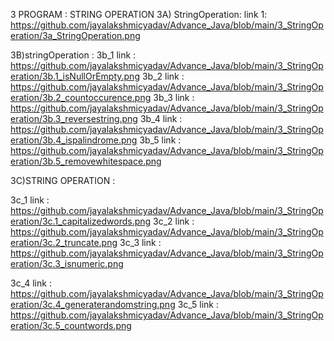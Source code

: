 3 PROGRAM : STRING OPERATION 
3A) StringOperation:
link 1: https://github.com/jayalakshmicyadav/Advance_Java/blob/main/3_StringOperation/3a_StringOperation.png

3B)stringOperation :
3b_1 link : https://github.com/jayalakshmicyadav/Advance_Java/blob/main/3_StringOperation/3b.1_isNullOrEmpty.png
3b_2 link : https://github.com/jayalakshmicyadav/Advance_Java/blob/main/3_StringOperation/3b.2_countoccurence.png
3b_3 link : https://github.com/jayalakshmicyadav/Advance_Java/blob/main/3_StringOperation/3b.3_reversestring.png
3b_4 link : https://github.com/jayalakshmicyadav/Advance_Java/blob/main/3_StringOperation/3b.4_ispalindrome.png
3b_5 link : https://github.com/jayalakshmicyadav/Advance_Java/blob/main/3_StringOperation/3b.5_removewhitespace.png

3C)STRING OPERATION :

3c_1 link : https://github.com/jayalakshmicyadav/Advance_Java/blob/main/3_StringOperation/3c.1_capitalizedwords.png
3c_2 link : https://github.com/jayalakshmicyadav/Advance_Java/blob/main/3_StringOperation/3c.2_truncate.png
3c_3 link : https://github.com/jayalakshmicyadav/Advance_Java/blob/main/3_StringOperation/3c.3_isnumeric.png

3c_4 link : https://github.com/jayalakshmicyadav/Advance_Java/blob/main/3_StringOperation/3c.4_generaterandomstring.png
3c_5 link : https://github.com/jayalakshmicyadav/Advance_Java/blob/main/3_StringOperation/3c.5_countwords.png
